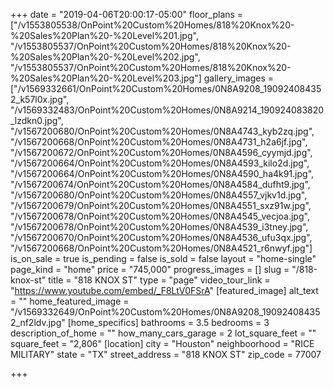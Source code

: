 +++
date = "2019-04-06T20:00:17-05:00"
floor_plans = ["/v1553805538/OnPoint%20Custom%20Homes/818%20Knox%20-%20Sales%20Plan%20-%20Level%201.jpg", "/v1553805537/OnPoint%20Custom%20Homes/818%20Knox%20-%20Sales%20Plan%20-%20Level%202.jpg", "/v1553805537/OnPoint%20Custom%20Homes/818%20Knox%20-%20Sales%20Plan%20-%20Level%203.jpg"]
gallery_images = ["/v1569332661/OnPoint%20Custom%20Homes/0N8A9208_190924084352_k57l0x.jpg", "/v1569332483/OnPoint%20Custom%20Homes/0N8A9214_190924083820_lzdkn0.jpg", "/v1567200680/OnPoint%20Custom%20Homes/0N8A4743_kyb2zq.jpg", "/v1567200668/OnPoint%20Custom%20Homes/0N8A4731_h2a6jf.jpg", "/v1567200672/OnPoint%20Custom%20Homes/0N8A4596_cyymjd.jpg", "/v1567200664/OnPoint%20Custom%20Homes/0N8A4593_kilo2d.jpg", "/v1567200664/OnPoint%20Custom%20Homes/0N8A4590_ha4k91.jpg", "/v1567200674/OnPoint%20Custom%20Homes/0N8A4584_dufht9.jpg", "/v1567200680/OnPoint%20Custom%20Homes/0N8A4557_vjkv1d.jpg", "/v1567200679/OnPoint%20Custom%20Homes/0N8A4551_sxz91w.jpg", "/v1567200678/OnPoint%20Custom%20Homes/0N8A4545_vecjoa.jpg", "/v1567200678/OnPoint%20Custom%20Homes/0N8A4539_i3tney.jpg", "/v1567200670/OnPoint%20Custom%20Homes/0N8A4536_ufu3qx.jpg", "/v1567200668/OnPoint%20Custom%20Homes/0N8A4521_r6nwyf.jpg"]
is_on_sale = true
is_pending = false
is_sold = false
layout = "home-single"
page_kind = "home"
price = "745,000"
progress_images = []
slug = "/818-knox-st"
title = "818 KNOX ST"
type = "page"
video_tour_link = "https://www.youtube.com/embed/_F8LtV0FSrA"
[featured_image]
alt_text = ""
home_featured_image = "/v1569332649/OnPoint%20Custom%20Homes/0N8A9208_190924084352_nf2ldv.jpg"
[home_specifics]
bathrooms = 3.5
bedrooms = 3
description_of_home = ""
how_many_cars_garage = 2
lot_square_feet = ""
square_feet = "2,806"
[location]
city = "Houston"
neighboorhood = "RICE MILITARY"
state = "TX"
street_address = "818 KNOX ST"
zip_code = 77007

+++
